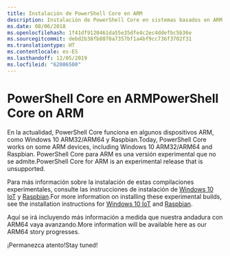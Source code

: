 ```yaml
---
title: Instalación de PowerShell Core en ARM
description: Instalación de PowerShell Core en sistemas basados en ARM
ms.date: 08/06/2018
ms.openlocfilehash: 1f41df9120461da55e35dfe4c2ec4ddefbc5b36e
ms.sourcegitcommit: debd2b38fb8070a7357bf1a4bf9cc736f3702f31
ms.translationtype: HT
ms.contentlocale: es-ES
ms.lasthandoff: 12/05/2019
ms.locfileid: "62086500"
---
```

# <a name="powershell-core-on-arm"></a><span data-ttu-id="b2532-103">PowerShell Core en ARM</span><span class="sxs-lookup"><span data-stu-id="b2532-103">PowerShell Core on ARM</span></span>

<span data-ttu-id="b2532-104">En la actualidad, PowerShell Core funciona en algunos dispositivos ARM, como Windows 10 ARM32/ARM64 y Raspbian.</span><span class="sxs-lookup"><span data-stu-id="b2532-104">Today, PowerShell Core works on some ARM devices, including Windows 10 ARM32/ARM64 and Raspbian.</span></span>
<span data-ttu-id="b2532-105">PowerShell Core para ARM es una versión experimental que no se admite.</span><span class="sxs-lookup"><span data-stu-id="b2532-105">PowerShell Core for ARM is an experimental release that is unsupported.</span></span>

<span data-ttu-id="b2532-106">Para más información sobre la instalación de estas compilaciones experimentales, consulte las instrucciones de instalación de [Windows 10 IoT](installing-powershell-core-on-windows.md#deploying-on-windows-iot) y [Raspbian](installing-powershell-core-on-linux.md#raspbian).</span><span class="sxs-lookup"><span data-stu-id="b2532-106">For more information on installing these experimental builds, see the installation instructions for [Windows 10 IoT](installing-powershell-core-on-windows.md#deploying-on-windows-iot) and [Raspbian](installing-powershell-core-on-linux.md#raspbian).</span></span>

<span data-ttu-id="b2532-107">Aquí se irá incluyendo más información a medida que nuestra andadura con ARM64 vaya avanzando.</span><span class="sxs-lookup"><span data-stu-id="b2532-107">More information will be available here as our ARM64 story progresses.</span></span>

<span data-ttu-id="b2532-108">¡Permanezca atento!</span><span class="sxs-lookup"><span data-stu-id="b2532-108">Stay tuned!</span></span>
